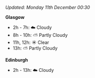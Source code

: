 *Updated: Monday 11th December 00:30*

**Glasgow**

* 2h - 7h: :cloud: Cloudy
* 8h - 10h: :partly_sunny: Partly Cloudy
* 11h, 12h: :sunny: Clear
* 13h: :partly_sunny: Partly Cloudy

**Edinburgh**

* 2h - 13h: :cloud: Cloudy
